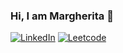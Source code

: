 ### Hi, I am Margherita 👋

[![LinkedIn](https://img.shields.io/badge/-LinkedIn-0A66C2?logo=LinkedIn)](https://www.linkedin.com/in/margherita-cavattoni1993/)
[![Leetcode](https://img.shields.io/badge/-Leetcode-FFA116?logo=LeetCode)](https://leetcode.com/Marghi/) 
<!--
**rMargheritaCavattoni/MargheritaCavattoni** is a ✨ _special_ ✨ repository because its `README.md` (this file) appears on your GitHub profile.

Here are some ideas to get you started:

- 🔭 I’m currently working on ...
- 🌱 I’m currently learning ...
- 👯 I’m looking to collaborate on ...
- 🤔 I’m looking for help with ...
- 💬 Ask me about ...
- 📫 How to reach me: ...
- 😄 Pronouns: ...
- ⚡ Fun fact: ...
-->

